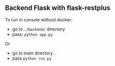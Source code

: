 ## Backend Flask with flask-restplus

To run in console without docker:

* go to `./backend/` directory
* pass: `python app.py`

Or

* go to main directory `.`
* pass `python run.py`
